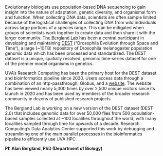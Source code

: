 Evolutionary biologists use population-based DNA sequencing to gain insight into the nature of adaptation, genetic diversity, and organismal form and function.  When collecting DNA data, scientists are often sample limited because of the logistical challenges of collecting DNA from wild individuals across large portions of a species range.  This can be mitigated when groups of scientists work together to create data and then share it with the larger community.  [The Bergland Lab](https://www.bergland-lab.org/) has been a central participant in developing and maintaining [DEST](https://dest.bio/) (“Drosophila Evolution through Space and Time”), a large (~10TB) repository of Drosophila melanogaster population genomic data which has been processed and standardized.  The DEST dataset is a unique, spatially resolved, genomic time-series dataset for one of the premier model organisms in genetics. 

UVA’s Research Computing has been the primary host for the DEST dataset and bioinformatics pipeline since 2020.  Users access data through a combination of an http-passthrough, Globus, and a [website](https://dest.bio/).  The website has been viewed nearly 5,000 times by over 2,500 unique visitors since its launch in 2020 and has been used by members of the broader research community in dozens of published research projects.

The Bergland Lab is working on a new version of the DEST dataset (DEST 2.0) that includes genomic data for over 50,000 flies from 500 population-based samples collected at ~100 localities throughout the world, with many localities sampled through time for upwards of a decade.  Research Computing’s Data Analytics Center supported this work by debugging and streamlining one of the main parallel processes in the bioinformatics pipeline to efficiently use UVA HPC. 
  
**PI: Alan Bergland, PhD (Department of Biology)**

